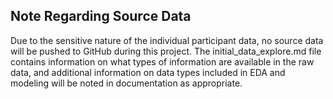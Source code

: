 ## Note Regarding Source Data
Due to the sensitive nature of the individual participant data, no source data will be pushed to GitHub during this project.  The initial_data_explore.md file contains information on what types of information are available in the raw data, and additional information on data types included in EDA and modeling will be noted in documentation as appropriate.
